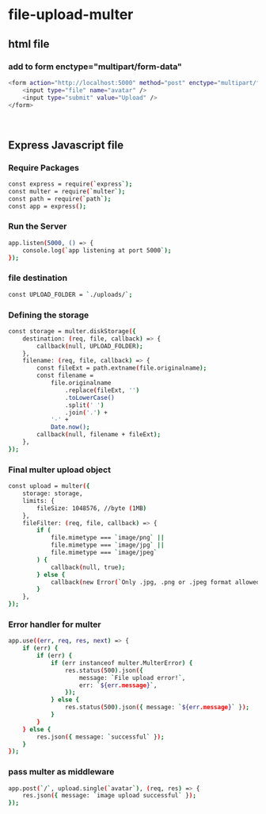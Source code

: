 # file-upload-multer

## html file

### add to form enctype="multipart/form-data"

```bash
<form action="http://localhost:5000" method="post" enctype="multipart/form-data" >
    <input type="file" name="avatar" />
    <input type="submit" value="Upload" />
</form>
```

<br>

## Express Javascript file

### Require Packages

```bash
const express = require(`express`);
const multer = require(`multer`);
const path = require(`path`);
const app = express();
```

### Run the Server

```bash
app.listen(5000, () => {
    console.log(`app listening at port 5000`);
});
```

### file destination

```bash
const UPLOAD_FOLDER = `./uploads/`;
```

### Defining the storage

```bash
const storage = multer.diskStorage({
    destination: (req, file, callback) => {
        callback(null, UPLOAD_FOLDER);
    },
    filename: (req, file, callback) => {
        const fileExt = path.extname(file.originalname);
        const filename =
            file.originalname
                .replace(fileExt, '')
                .toLowerCase()
                .split(' ')
                .join('.') +
            '-' +
            Date.now();
        callback(null, filename + fileExt);
    },
});
```

### Final multer upload object

```bash
const upload = multer({
    storage: storage,
    limits: {
        fileSize: 1048576, //byte (1MB)
    },
    fileFilter: (req, file, callback) => {
        if (
            file.mimetype === `image/png` ||
            file.mimetype === `image/jpg` ||
            file.mimetype === `image/jpeg`
        ) {
            callback(null, true);
        } else {
            callback(new Error(`Only .jpg, .png or .jpeg format allowed!`));
        }
    },
});
```

### Error handler for multer

```bash
app.use((err, req, res, next) => {
    if (err) {
        if (err) {
            if (err instanceof multer.MulterError) {
                res.status(500).json({
                    message: `File upload error!`,
                    err: `${err.message}`,
                });
            } else {
                res.status(500).json({ message: `${err.message}` });
            }
        }
    } else {
        res.json({ message: `successful` });
    }
});
```

### pass multer as middleware

```bash
app.post(`/`, upload.single(`avatar`), (req, res) => {
    res.json({ message: `image upload successful` });
});
```
